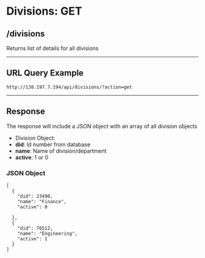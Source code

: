 # Divisions: GET

## /divisions

Returns list of details for all divisions

---

## URL Query Example

```
http://138.197.7.194/api/divisions/?action=get
```

---

## Response

The response will include a JSON object with an array of all division objects

- Division Object:
 - **did**: Id number from database
 - **name**: Name of division/department
 - **active**: 1 or 0

### JSON Object

```
[
  {
    "did": 23490,
    "name": "Finance",
    "active": 0
    
  },
  {
    "did": 76512,
	"name": "Engineering",
	"active": 1
  }
]
```
